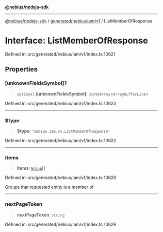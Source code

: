 [**@nebius/nodejs-sdk**](../../../../../README.md)

---

[@nebius/nodejs-sdk](../../../../../README.md) / [generated/nebius/iam/v1](../README.md) / ListMemberOfResponse

# Interface: ListMemberOfResponse

Defined in: src/generated/nebius/iam/v1/index.ts:10621

## Properties

### \[unknownFieldsSymbol\]?

> `optional` **\[unknownFieldsSymbol\]**: `Uint8Array`\<`ArrayBufferLike`\>

Defined in: src/generated/nebius/iam/v1/index.ts:10623

---

### $type

> **$type**: `"nebius.iam.v1.ListMemberOfResponse"`

Defined in: src/generated/nebius/iam/v1/index.ts:10622

---

### items

> **items**: [`Group`](Group.md)[]

Defined in: src/generated/nebius/iam/v1/index.ts:10628

Groups that requested entity is a member of

---

### nextPageToken

> **nextPageToken**: `string`

Defined in: src/generated/nebius/iam/v1/index.ts:10629
